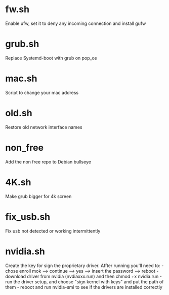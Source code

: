 # fw.sh
Enable ufw, set it to deny any incoming connection and install gufw

# grub.sh
Replace Systemd-boot with grub on pop_os

# mac.sh
Script to change your mac address

# old.sh
Restore old network interface names

# non_free
Add the non free repo to Debian bullseye

# 4K.sh
Make grub bigger for 4k screen

# fix_usb.sh
Fix usb not detected or working intermittently 

# nvidia.sh
Create the key for sign the proprietary driver.
Affter running you'll need to:
    - chose enroll mok --> continue --> yes --> insert the password --> reboot
    - download driver from nvidia (nvdiaxxx.run) and then chmod +x nvidia.run
    - run the driver setup, and choose "sign kernel with keys" and put the path of them
    - reboot and run nvidia-smi to see if the drivers are installed correctly
